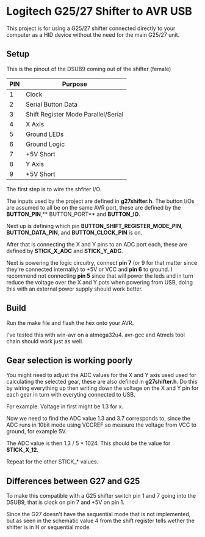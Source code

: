 Logitech G25/27 Shifter to AVR  USB
==
This project is for using a G25/27 shifter connected directly to your computer as a HID device without the need for the main G25/27 unit.

## Setup ##

This is the pinout of the DSUB9 coming out of the shifter (female)

PIN   | Purpose
------|--------------
1     | Clock
2     | Serial Button Data
3     | Shift Register Mode Parallel/Serial
4     | X Axis
5     | Ground LEDs
6     | Ground Logic
7     | +5V Short
8     | Y Axis
9     | +5V Short

The first step is to wire the shfiter I/O.

The inputs used by the project are defined in **g27shifter.h**. The button I/Os are assumed to all be on the same AVR port, these are defined by the **BUTTON_PIN**,** BUTTON_PORT** and **BUTTON_IO**.

Next up is defining which pin **BUTTON_SHIFT_REGISTER_MODE_PIN**, **BUTTON_DATA_PIN**, and **BUTTON_CLOCK_PIN** is on.

After that is connecting the X and Y pins to an ADC port each, these are defined by **STICK_X_ADC** and **STICK_Y_ADC**.

Next is powering the logic circuitry, connect **pin 7** (or 9 for that matter since they're connected internally) to +5V or VCC and **pin 6** to ground. I recommend not connecting **pin 5** since that will power the leds and in turn reduce the voltage over the X and Y pots when powering from USB, doing this with an external power supply should work better.

## Build
Run the make file and flash the hex onto your AVR.

I've tested this with win-avr on a atmega32u4. avr-gcc and Atmels tool chain should work just as well.

## Gear selection is working poorly
You might need to adjust the ADC values for the X and Y axis used used for calculating the selected gear, these are also defined in **g27shifter.h**. Do this by wiring everything up then writing down the voltage on the X and Y pin for each gear in turn with everyting connected to USB.

For example:
Voltage in first might be 1.3 for x.

Now we need to find the ADC value 1.3 and 3.7 corresponds to, since the ADC runs in 10bit mode using VCCREF so measure the voltage from VCC to ground, for example 5V.

The ADC value is then 1.3 / 5 \* 1024. This should be the value for **STICK_X_12**.

Repeat for the other STICK_\* values.

## Differences between G27 and G25
To make this compatible with a G25 shifter switch pin 1 and 7 going into the DSUB9, that is clock on pin 7 and +5V on pin 1.

Since the G27 doesn't have the sequential mode that is not implemented, but as seen in the schematic value 4 from the shift register tells wether the shifter is in H or sequential mode.
